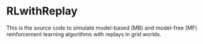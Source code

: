 # RLwithReplay
This is the source code to simulate model-based (MB) and model-free (MF) reinforcement learning algorithms with replays in grid worlds.
